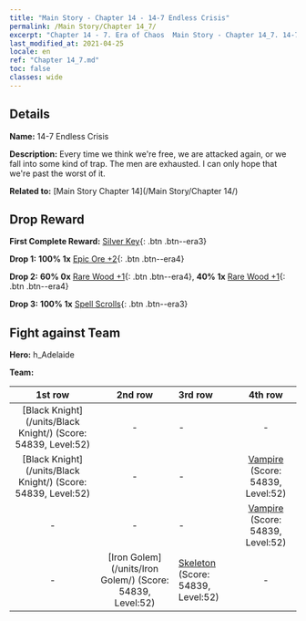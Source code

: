 ```yaml
---
title: "Main Story - Chapter 14 - 14-7 Endless Crisis"
permalink: /Main Story/Chapter 14_7/
excerpt: "Chapter 14 - 7. Era of Chaos  Main Story - Chapter 14_7. 14-7 Endless Crisis"
last_modified_at: 2021-04-25
locale: en
ref: "Chapter 14_7.md"
toc: false
classes: wide
---
```


## Details

 **Name:** 14-7 Endless Crisis

 **Description:** Every time we think we're free, we are attacked again, or we fall into some kind of trap. The men are exhausted. I can only hope that we're past the worst of it.

 **Related to:** [Main Story Chapter 14](/Main Story/Chapter 14/)

## Drop Reward

 **First Complete Reward:** [Silver Key](/Items/con_693/){: .btn .btn--era3}

 **Drop 1:** **100% 1x** [Epic Ore +2](/Items/mat_47/){: .btn .btn--era4}

 **Drop 2:** **60% 0x** [Rare Wood +1](/Items/mat_41/){: .btn .btn--era4}, **40% 1x** [Rare Wood +1](/Items/mat_41/){: .btn .btn--era4}

 **Drop 3:** **100% 1x** [Spell Scrolls](/Items/con_694/){: .btn .btn--era3}


## Fight against Team
 **Hero:** h_Adelaide

 **Team:**


  | 1st row | 2nd row | 3rd row | 4th row |
  |:----:|:----:|:----|:----:|
  | [Black Knight](/units/Black Knight/) (Score: 54839, Level:52)  | - | - | - |
  | [Black Knight](/units/Black Knight/) (Score: 54839, Level:52)  | - | - | [Vampire](/units/Vampire/) (Score: 54839, Level:52)  |
  | - | - | - | [Vampire](/units/Vampire/) (Score: 54839, Level:52)  |
  | - | [Iron Golem](/units/Iron Golem/) (Score: 54839, Level:52)  | [Skeleton](/units/Skeleton/) (Score: 54839, Level:52)  | - |


